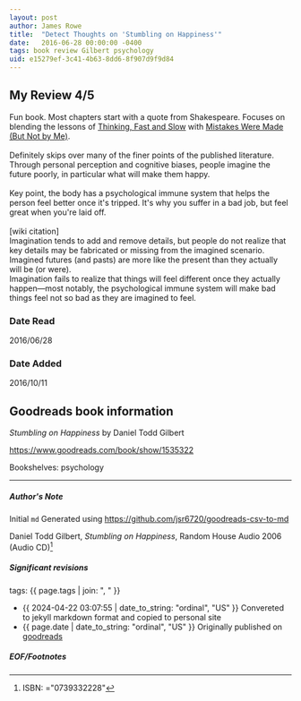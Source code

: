 ```yaml
---
layout: post
author: James Rowe
title:  "Detect Thoughts on 'Stumbling on Happiness'"
date:   2016-06-28 00:00:00 -0400
tags: book review Gilbert psychology
uid: e15279ef-3c41-4b63-8dd6-8f907d9f9d84
---
```


<!-- highly dependent on how you personally use jekyll templates, and how you want this to show up -->
<!-- escape any jekyll keys with double brackets -->

## My Review 4/5

Fun book. Most chapters start with a quote from Shakespeare. Focuses on blending the lessons of [Thinking, Fast and Slow](https://www.goodreads.com/book/show/11468377) with [Mistakes Were Made (But Not by Me)](https://www.goodreads.com/book/show/522525).<br/><br/>Definitely skips over many of the finer points of the published literature. Through personal perception and cognitive biases, people imagine the future poorly, in particular what will make them happy.<br/><br/>Key point, the body has a psychological immune system that helps the person feel better once it's tripped. It's why you suffer in a bad job, but feel great when you're laid off.<br/><br/>[wiki citation]<br/>Imagination tends to add and remove details, but people do not realize that key details may be fabricated or missing from the imagined scenario.<br/>Imagined futures (and pasts) are more like the present than they actually will be (or were).<br/>Imagination fails to realize that things will feel different once they actually happen—most notably, the psychological immune system will make bad things feel not so bad as they are imagined to feel.

### Date Read
2016/06/28

### Date Added
2016/10/11

## Goodreads book information

*Stumbling on Happiness* by Daniel Todd Gilbert

https://www.goodreads.com/book/show/1535322

Bookshelves: psychology

---

##### Author's Note

Initial `md` Generated using https://github.com/jsr6720/goodreads-csv-to-md

Daniel Todd Gilbert, *Stumbling on Happiness*,  Random House Audio 2006 (Audio CD)[^1]

##### Significant revisions

tags: {{ page.tags | join: ", " }} <!-- todo move this somewhere -->

- {{ 2024-04-22 03:07:55 | date_to_string: "ordinal", "US" }} Convereted to jekyll markdown format and copied to personal site
- {{ page.date | date_to_string: "ordinal", "US" }} Originally published on [goodreads](https://www.goodreads.com)

##### EOF/Footnotes

[^1]: ISBN: ="0739332228"